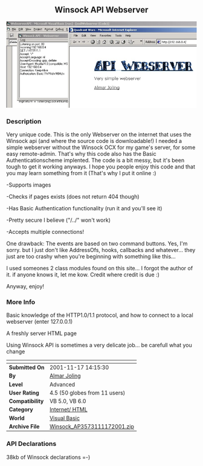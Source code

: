 ﻿<div align="center">

## Winsock API Webserver

<img src="PIC20011117831503524.jpg">
</div>

### Description

Very unique code. This is the only Webserver on the internet that uses the Winsock api (and where the source code is downloadable!) I needed a simple webserver without the Winsock OCX for my game's server, for some easy remote-admin. That's why this code also has the Basic Authenticationscheme implented. The code is a bit messy, but it's been tough to get it working anyways. I hope you people enjoy this code and that you may learn something from it (That's why I put it online :)

-Supports images

-Checks if pages exists (does not return 404 though)

-Has Basic Authentication functionality (run it and you'll see it)

-Pretty secure I believe ("/../" won't work)

-Accepts multiple connections!

One drawback: The events are based on two command buttons. Yes, I'm sorry. but I just don't like AddressOfs, hooks, callbacks and whatever... they just are too crashy when you're beginning with something like this...

I used someones 2 class modules found on this site... I forgot the author of it. if anyone knows it, let me kow. Credit where credit is due :)

Anyway, enjoy!
 
### More Info
 
Basic knowledge of the HTTP1.0/1.1 protocol, and how to connect to a local webserver (enter 127.0.0.1)

A freshly server HTML page

Using Winsock API is sometimes a very delicate job... be carefull what you change


<span>             |<span>
---                |---
**Submitted On**   |2001-11-17 14:15:30
**By**             |[Almar Joling](https://github.com/Planet-Source-Code/PSCIndex/blob/master/ByAuthor/almar-joling.md)
**Level**          |Advanced
**User Rating**    |4.5 (50 globes from 11 users)
**Compatibility**  |VB 5\.0, VB 6\.0
**Category**       |[Internet/ HTML](https://github.com/Planet-Source-Code/PSCIndex/blob/master/ByCategory/internet-html__1-34.md)
**World**          |[Visual Basic](https://github.com/Planet-Source-Code/PSCIndex/blob/master/ByWorld/visual-basic.md)
**Archive File**   |[Winsock\_AP3573111172001\.zip](https://github.com/Planet-Source-Code/almar-joling-winsock-api-webserver__1-28960/archive/master.zip)

### API Declarations

38kb of Winsock declarations =-)





